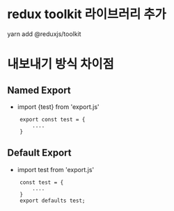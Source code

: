 # redux toolkit 라이브러리 추가
yarn add @reduxjs/toolkit

# 내보내기 방식 차이점

## Named Export
- import {test} from 'export.js'
```
    export const test = {
        ....
    }
```

## Default Export
- import test from 'export.js'
```
    const test = {
        ....
    }
    export defaults test;
```

